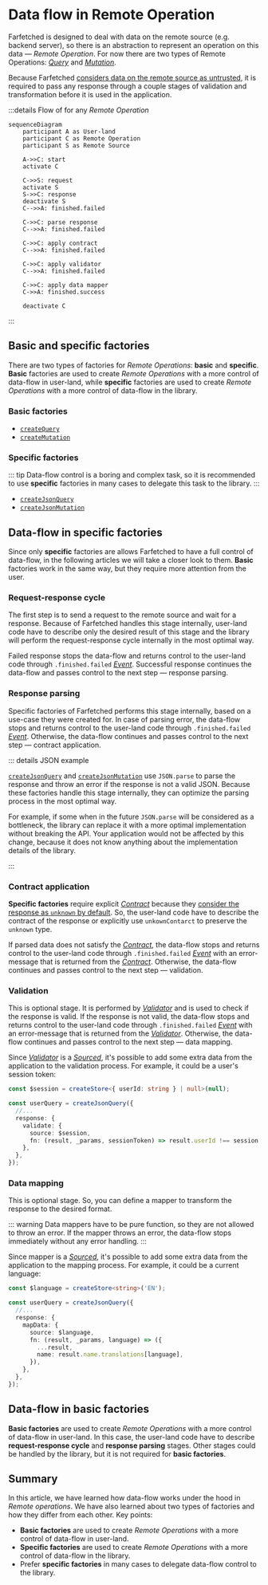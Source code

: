 # Data flow in Remote Operation

Farfetched is designed to deal with data on the remote source (e.g. backend server), so there is an abstraction to represent an operation on this data — _Remote Operation_. For now there are two types of Remote Operations: [_Query_](/api/primitives/query) and [_Mutation_](/api/primitives/mutation).

Because Farfetched [considers data on the remote source as untrusted](/statements/never_trust), it is required to pass any response through a couple stages of validation and transformation before it is used in the application.

:::details Flow of for any _Remote Operation_

```mermaid
sequenceDiagram
    participant A as User-land
    participant C as Remote Operation
    participant S as Remote Source

    A->>C: start
    activate C

    C->>S: request
    activate S
    S->>C: response
    deactivate S
    C-->>A: finished.failed

    C->>C: parse response
    C-->>A: finished.failed

    C->>C: apply contract
    C-->>A: finished.failed

    C->>C: apply validator
    C-->>A: finished.failed

    C->>C: apply data mapper
    C->>A: finished.success

    deactivate C
```

:::

## Basic and specific factories

There are two types of factories for _Remote Operations_: **basic** and **specific**. **Basic** factories are used to create _Remote Operations_ with a more control of data-flow in user-land, while **specific** factories are used to create _Remote Operations_ with a more control of data-flow in the library.

### Basic factories

- [`createQuery`](/api/factories/create_query)
- [`createMutation`](/api/factories/create_mutation)

### Specific factories

::: tip
Data-flow control is a boring and complex task, so it is recommended to use **specific** factories in many cases to delegate this task to the library.
:::

- [`createJsonQuery`](/api/factories/create_json_query)
- [`createJsonMutation`](/api/factories/create_json_mutation)

## Data-flow in specific factories

Since only **specific** factories are allows Farfetched to have a full control of data-flow, in the following articles we will take a closer look to them. **Basic** factories work in the same way, but they require more attention from the user.

### Request-response cycle

The first step is to send a request to the remote source and wait for a response. Because of Farfetched handles this stage internally, user-land code have to describe only the desired result of this stage and the library will perform the request-response cycle internally in the most optimal way.

Failed response stops the data-flow and returns control to the user-land code through `.finished.failed` [_Event_](https://effector.dev/docs/api/effector/event). Successful response continues the data-flow and passes control to the next step — response parsing.

### Response parsing

Specific factories of Farfetched performs this stage internally, based on a use-case they were created for. In case of parsing error, the data-flow stops and returns control to the user-land code through `.finished.failed` [_Event_](https://effector.dev/docs/api/effector/event). Otherwise, the data-flow continues and passes control to the next step — contract application.

::: details JSON example

[`createJsonQuery`](/api/factories/create_json_query) and [`createJsonMutation`](/api/factories/create_json_mutation) use `JSON.parse` to parse the response and throw an error if the response is not a valid JSON. Because these factories handle this stage internally, they can optimize the parsing process in the most optimal way.

For example, if some when in the future `JSON.parse` will be considered as a bottleneck, the library can replace it with a more optimal implementation without breaking the API. Your application would not be affected by this change, because it does not know anything about the implementation details of the library.

:::

### Contract application

**Specific factories** require explicit [_Contract_](/api/primitives/contract) because they [consider the response as `unknown` by default](/statements/never_trust). So, the user-land code have to describe the contract of the response or explicitly use `unkownContarct` to preserve the `unknown` type.

If parsed data does not satisfy the [_Contract_](/api/primitives/contract), the data-flow stops and returns control to the user-land code through `.finished.failed` [_Event_](https://effector.dev/docs/api/effector/event) with an error-message that is returned from the [_Contract_](/api/primitives/contract). Otherwise, the data-flow continues and passes control to the next step — validation.

### Validation

This is optional stage. It is performed by [_Validator_](/api/primitives/validator) and is used to check if the response is valid. If the response is not valid, the data-flow stops and returns control to the user-land code through `.finished.failed` [_Event_](https://effector.dev/docs/api/effector/event) with an error-message that is returned from the [_Validator_](/api/primitives/validator). Otherwise, the data-flow continues and passes control to the next step — data mapping.

Since [_Validator_](/api/primitives/validator) is a [_Sourced_](/api/primitives/sourced), it's possible to add some extra data from the application to the validation process. For example, it could be a user's session token:

```ts
const $session = createStore<{ userId: string } | null>(null);

const userQuery = createJsonQuery({
  //...
  response: {
    validate: {
      source: $session,
      fn: (result, _params, sessionToken) => result.userId !== session.userId,
    },
  },
});
```

### Data mapping

This is optional stage. So, you can define a mapper to transform the response to the desired format.

::: warning
Data mappers have to be pure function, so they are not allowed to throw an error. If the mapper throws an error, the data-flow stops immediately without any error handling.
:::

Since mapper is a [_Sourced_](/api/primitives/sourced), it's possible to add some extra data from the application to the mapping process. For example, it could be a current language:

```ts
const $language = createStore<string>('EN');

const userQuery = createJsonQuery({
  //...
  response: {
    mapData: {
      source: $language,
      fn: (result, _params, language) => ({
        ...result,
        name: result.name.translations[language],
      }),
    },
  },
});
```

## Data-flow in basic factories

**Basic factories** are used to create _Remote Operations_ with a more control of data-flow in user-land. In this case, the user-land code have to describe **request-response cycle** and **response parsing** stages. Other stages could be handled by the library, but it is not required for **basic factories**.

## Summary

In this article, we have learned how data-flow works under the hood in _Remote operations_. We have also learned about two types of factories and how they differ from each other. Key points:

- **Basic factories** are used to create _Remote Operations_ with a more control of data-flow in user-land.
- **Specific factories** are used to create _Remote Operations_ with a more control of data-flow in the library.
- Prefer **specific factories** in many cases to delegate data-flow control to the library.
